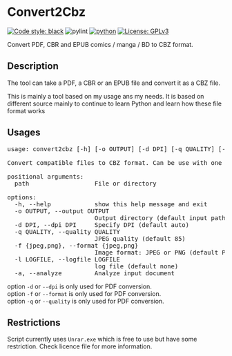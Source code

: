 # Convert2Cbz
[![Code style: black](https://img.shields.io/badge/code%20style-black-000000.svg)](https://github.com/psf/black)
![pylint](https://img.shields.io/badge/PyLint-10.00-brightgreen?logo=python&logoColor=white)
[![python](https://img.shields.io/badge/Python-3.12-3776AB.svg?style=flat&logo=python&logoColor=white)](https://www.python.org)
[![License: GPLv3](https://img.shields.io/badge/License-GPLv3-blue.svg)](https://www.gnu.org/licenses/gpl-3.0)

Convert PDF, CBR and EPUB comics / manga / BD to CBZ format.

## Description
The tool can take a PDF, a CBR or an EPUB file and convert it as a CBZ file.

This is mainly a tool based on my usage ans my needs. It is based on different source mainly to continue to learn Python and learn how these file format works

## Usages
<pre>
usage: convert2cbz [-h] [-o OUTPUT] [-d DPI] [-q QUALITY] [-f {jpeg,png}] [-l LOGFILE] [-a] path

Convert compatible files to CBZ format. Can be use with one file argument or scan an entire directory.

positional arguments:
  path                  File or directory

options:
  -h, --help            show this help message and exit
  -o OUTPUT, --output OUTPUT
                        Output directory (default input path)
  -d DPI, --dpi DPI     Specify DPI (default auto)
  -q QUALITY, --quality QUALITY
                        JPEG quality (default 85)
  -f {jpeg,png}, --format {jpeg,png}
                        Image format: JPEG or PNG (default PNG)
  -l LOGFILE, --logfile LOGFILE
                        log file (default none)
  -a, --analyze         Analyze input document
</pre>

option `-d` or `--dpi` is only used for PDF conversion.\
option `-f` or `--format` is only used for PDF conversion.\
option `-q` or `--quality` is only used for PDF conversion.

## Restrictions
Script currently uses `Unrar.exe` which is free to use but have some restriction. Check licence file for more information.


